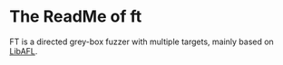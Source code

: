 # The ReadMe of ft

FT is a directed grey-box fuzzer with multiple targets, mainly based on [LibAFL](https://github.com/AFLplusplus/LibAFL).
